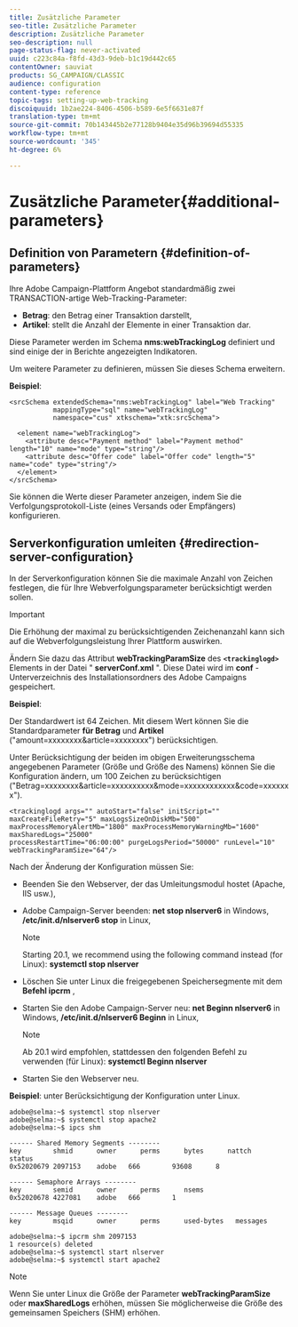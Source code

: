 ```yaml
---
title: Zusätzliche Parameter
seo-title: Zusätzliche Parameter
description: Zusätzliche Parameter
seo-description: null
page-status-flag: never-activated
uuid: c223c84a-f8fd-43d3-9deb-b1c19d442c65
contentOwner: sauviat
products: SG_CAMPAIGN/CLASSIC
audience: configuration
content-type: reference
topic-tags: setting-up-web-tracking
discoiquuid: 1b2ae224-8406-4506-b589-6e5f6631e87f
translation-type: tm+mt
source-git-commit: 70b143445b2e77128b9404e35d96b39694d55335
workflow-type: tm+mt
source-wordcount: '345'
ht-degree: 6%

---
```



# Zusätzliche Parameter{#additional-parameters}

## Definition von Parametern {#definition-of-parameters}

Ihre Adobe Campaign-Plattform Angebot standardmäßig zwei TRANSACTION-artige Web-Tracking-Parameter:

* **Betrag**: den Betrag einer Transaktion darstellt,
* **Artikel**: stellt die Anzahl der Elemente in einer Transaktion dar.

Diese Parameter werden im Schema **nms:webTrackingLog** definiert und sind einige der in Berichte angezeigten Indikatoren.

Um weitere Parameter zu definieren, müssen Sie dieses Schema erweitern.

**Beispiel**:

```
<srcSchema extendedSchema="nms:webTrackingLog" label="Web Tracking"
           mappingType="sql" name="webTrackingLog" 
           namespace="cus" xtkschema="xtk:srcSchema">

  <element name="webTrackingLog">
    <attribute desc="Payment method" label="Payment method" length="10" name="mode" type="string"/>
    <attribute desc="Offer code" label="Offer code" length="5" name="code" type="string"/>
  </element>
</srcSchema>
```

Sie können die Werte dieser Parameter anzeigen, indem Sie die Verfolgungsprotokoll-Liste (eines Versands oder Empfängers) konfigurieren.

## Serverkonfiguration umleiten {#redirection-server-configuration}

In der Serverkonfiguration können Sie die maximale Anzahl von Zeichen festlegen, die für Ihre Webverfolgungsparameter berücksichtigt werden sollen.

>[!IMPORTANT]
>
>Die Erhöhung der maximal zu berücksichtigenden Zeichenanzahl kann sich auf die Webverfolgungsleistung Ihrer Plattform auswirken.

Ändern Sie dazu das Attribut **webTrackingParamSize** des **`<trackinglogd>`** Elements in der Datei &quot; **serverConf.xml** &quot;. Diese Datei wird im **conf** -Unterverzeichnis des Installationsordners des Adobe Campaigns gespeichert.

**Beispiel**:

Der Standardwert ist 64 Zeichen. Mit diesem Wert können Sie die Standardparameter **für Betrag** und **Artikel** (&quot;amount=xxxxxxxx&amp;article=xxxxxxxx&quot;) berücksichtigen.

Unter Berücksichtigung der beiden im obigen Erweiterungsschema angegebenen Parameter (Größe und Größe des Namens) können Sie die Konfiguration ändern, um 100 Zeichen zu berücksichtigen (&quot;Betrag=xxxxxxxx&amp;article=xxxxxxxxxx&amp;mode=xxxxxxxxxxxx&amp;code=xxxxxxx&quot;).

```
<trackinglogd args="" autoStart="false" initScript="" maxCreateFileRetry="5" maxLogsSizeOnDiskMb="500"
maxProcessMemoryAlertMb="1800" maxProcessMemoryWarningMb="1600" maxSharedLogs="25000"
processRestartTime="06:00:00" purgeLogsPeriod="50000" runLevel="10"
webTrackingParamSize="64"/>
```

Nach der Änderung der Konfiguration müssen Sie:

* Beenden Sie den Webserver, der das Umleitungsmodul hostet (Apache, IIS usw.),
* Adobe Campaign-Server beenden: **net stop nlserver6** in Windows, **/etc/init.d/nlserver6 stop** in Linux,

   >[!NOTE]
   >
   >Starting 20.1, we recommend using the following command instead (for Linux): **systemctl stop nlserver**

* Löschen Sie unter Linux die freigegebenen Speichersegmente mit dem **Befehl ipcrm** ,
* Starten Sie den Adobe Campaign-Server neu: **net Beginn nlserver6** in Windows, **/etc/init.d/nlserver6 Beginn** in Linux,

   >[!NOTE]
   >
   >Ab 20.1 wird empfohlen, stattdessen den folgenden Befehl zu verwenden (für Linux): **systemctl Beginn nlserver**

* Starten Sie den Webserver neu.

**Beispiel**: unter Berücksichtigung der Konfiguration unter Linux.

```
adobe@selma:~$ systemctl stop nlserver
adobe@selma:~$ systemctl stop apache2
adobe@selma:~$ ipcs shm

------ Shared Memory Segments --------
key        shmid      owner      perms      bytes      nattch     status      
0x52020679 2097153    adobe   666        93608      8                       

------ Semaphore Arrays --------
key        semid      owner      perms      nsems     
0x52020678 4227081    adobe   666        1         

------ Message Queues --------
key        msqid      owner      perms      used-bytes   messages    

adobe@selma:~$ ipcrm shm 2097153                             
1 resource(s) deleted
adobe@selma:~$ systemctl start nlserver
adobe@selma:~$ systemctl start apache2
```

>[!NOTE]
>
>Wenn Sie unter Linux die Größe der Parameter **webTrackingParamSize** oder **maxSharedLogs** erhöhen, müssen Sie möglicherweise die Größe des gemeinsamen Speichers (SHM) erhöhen.

